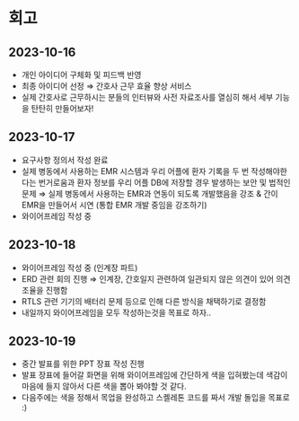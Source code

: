 # 회고

## 2023-10-16

- 개인 아이디어 구체화 및 피드백 반영
- 최종 아이디어 선정 ⇒ 간호사 근무 효율 향상 서비스
- 실제 간호사로 근무하시는 분들의 인터뷰와 사전 자료조사를 열심히 해서 세부 기능을 탄탄히 만들어보자!

## 2023-10-17

- 요구사항 정의서 작성 완료
- 실제 병동에서 사용하는 EMR 시스템과 우리 어플에 환자 기록을 두 번 작성해야한다는 번거로움과 환자 정보를 우리 어플 DB에 저장할 경우 발생하는 보안 및 법적인 문제 ⇒ 실제 병동에서 사용하는 EMR과 연동이 되도록 개발했음을 강조 & 간이 EMR을 만들어서 시연 (통합 EMR 개발 중임을 강조하기)
- 와이어프레임 작성 중

## 2023-10-18

- 와이어프레임 작성 중 (인계장 파트)
- ERD 관련 회의 진행 ⇒ 인계장, 간호일지 관련하여 일관되지 않은 의견이 있어 의견 조율을 진행함
- RTLS 관련 기기의 배터리 문제 등으로 인해 다른 방식을 채택하기로 결정함
- 내일까지 와이어프레임을 모두 작성하는것을 목표로 하자..

## 2023-10-19

- 중간 발표를 위한 PPT 장표 작성 진행
- 발표 장표에 들어갈 화면을 위해 와이어프레임에 간단하게 색을 입혀봤는데 색감이 마음에 들지 않아서 다른 색을 뽑아 봐야할 것 같다.
- 다음주에는 색을 정해서 목업을 완성하고 스켈레톤 코드를 짜서 개발 돌입을 목표로 :)